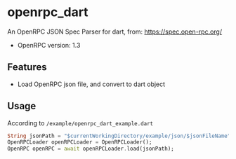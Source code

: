 # openrpc_dart
An OpenRPC JSON Spec Parser for dart, from: https://spec.open-rpc.org/
- OpenRPC version: 1.3

## Features

- Load OpenRPC json file, and convert to dart object

## Usage

According to `/example/openrpc_dart_example.dart`

```dart
String jsonPath = "$currentWorkingDirectory/example/json/$jsonFileName";
OpenRPCLoader openRPCLoader = OpenRPCLoader();
OpenRPC openRPC = await openRPCLoader.load(jsonPath);
```